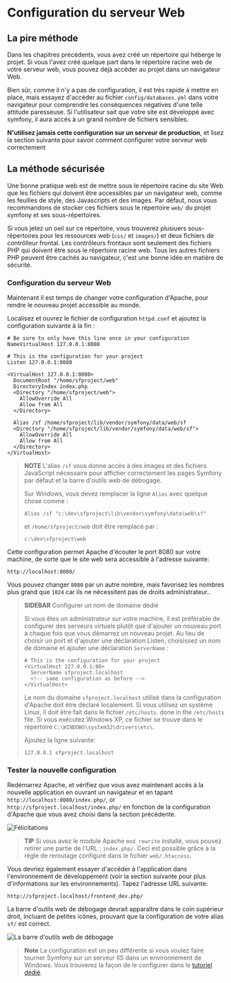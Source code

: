 Configuration du serveur Web
========================

La pire méthode
------------

Dans les chapitres précédents, vous avez créé un répertoire qui héberge le projet.
Si vous l'avez créé quelque part dans le répertoire racine web de votre serveur
web, vous pouvez déjà accéder au projet dans un navigateur Web.

Bien sûr, comme il n'y a pas de configuration, il est très rapide à mettre en place, mais essayez
d'accéder au fichier `config/databases.yml` dans votre navigateur pour comprendre les
conséquences négatives d'une telle attitude paresseuse. Si l'utilisateur sait que votre site est
développé avec symfony, il aura accès à un grand nombre de fichiers sensibles.

**N'utilisez jamais cette configuration sur un serveur de production**, et lisez la section
suivante pour savoir comment configurer votre serveur web correctement

La méthode sécurisée
--------------

Une bonne pratique web est de mettre sous le répertoire racine du site Web que
les fichiers qui doivent être accessibles par un navigateur web, comme les feuilles de style, des Javascripts et
des images. Par défaut, nous vous recommandons de stocker ces fichiers sous le répertoire `web/`
du projet symfony et ses sous-répertoires.

Si vous jetez un oeil sur ce répertoire, vous trouverez plusiuers sous-répertoires pour
les ressources web (`css/` et `images/`) et deux fichiers de contrôlleur frontal. Les
contrôleurs frontaux sont seulement des fichiers PHP qui doivent être sous le répertoire
racine web. Tous les autres fichiers PHP peuvent être cachés au navigateur, c'est une bonne
idée en matière de sécurité.

### Configuration du serveur Web

Maintenant il est temps de changer votre configuration d'Apache, pour rendre le nouveau projet
accessible au monde.

Localisez et ouvrez le fichier de configuration `httpd.conf` et ajoutez la configuration
suivante à la fin :

    # Be sure to only have this line once in your configuration
    NameVirtualHost 127.0.0.1:8080

    # This is the configuration for your project
    Listen 127.0.0.1:8080

    <VirtualHost 127.0.0.1:8080>
      DocumentRoot "/home/sfproject/web"
      DirectoryIndex index.php
      <Directory "/home/sfproject/web">
        AllowOverride All
        Allow from All
      </Directory>

      Alias /sf /home/sfproject/lib/vendor/symfony/data/web/sf
      <Directory "/home/sfproject/lib/vendor/symfony/data/web/sf">
        AllowOverride All
        Allow from All
      </Directory>
    </VirtualHost>

>**NOTE**
>L'alias `/sf` vous donne accès à des images et des fichiers JavaScript nécessaire
>pour afficher correctement les pages Symfony par défaut et la barre d'outils web de débogage.
>
>Sur Windows, vous devez remplacer la ligne `Alias` avec quelque chose comme :
>
>     Alias /sf "c:\dev\sfproject\lib\vendor\symfony\data\web\sf"
>
>et `/home/sfproject/web` doit être remplacé par :
>
>     c:\dev\sfproject\web

Cette configuration permet Apache d'écouter le port 8080 sur votre machine, de sorte que
le site web sera accessible à l'adresse suivante:

    http://localhost:8080/

Vous pouvez changer `8080` par un autre nombre, mais favorisez les nombres plus grand que `1024` car
ils ne nécessitent pas de droits administrateur..

>**SIDEBAR**
>Configurer un nom de domaine dédié
>
>Si vous êtes un administrateur sur votre machine, il est préférable de configurer
>des serveurs virtuels plutôt que d'ajouter un nouveau port à chaque fois que vous démarrez un nouveau
>projet. Au lieu de choisir un port et d'ajouter une déclaration Listen,
>choisissez un nom de domaine et ajouter une déclaration `ServerName` :
>
>     # This is the configuration for your project
>     <VirtualHost 127.0.0.1:80>
>       ServerName sfproject.localhost
>       <!-- same configuration as before -->
>     </VirtualHost>
>
>Le nom du domaine `sfproject.localhost` utilisé dans la configuration d'Apache
> doit être déclaré localement. Si vous utilisez un système Linux, il doit être
>fait dans le fichier `/etc/hosts`. 
>done in the `/etc/hosts` file. Si vous exécutez Windows XP, ce fichier
>se trouve dans le répertoire `C:\WINDOWS\system32\drivers\etc\`.
>
>Ajoutez la ligne suivante:
>
>     127.0.0.1 sfproject.localhost

### Tester la nouvelle configuration

Redémarrez Apache, et vérifiez que vous avez maintenant accès à la nouvelle application en
ouvrant un navigateur et en tapant `http://localhost:8080/index.php/`, or
`http://sfproject.localhost/index.php/` en fonction de la configuration d'Apache que
vous avez choisi dans la section précédente.

![Félicitations](http://www.symfony-project.org/images/getting-started/1_3/congratulations.png)

>**TIP**
>Si vous avez le module Apache `mod_rewrite` installé, vous pouvez retirer
>une partie de l'URL : `index.php/`. Ceci est possible grâce à la
>régle de reroutage configuré dans le fichier `web/.htaccess`.

Vous devriez également essayer d'accéder à l'application dans l'environnement de développement
(voir la section suivante pour plus d'informations sur les environnements). Tapez
l'adresse URL suivante:

    http://sfproject.localhost/frontend_dev.php/

La barre d'outils web de débogage devrait apparaître dans le coin supérieur droit, incluant
de petites icônes, prouvant que la configuration de votre alias `sf/` est correct.

![La barre d'outils web de débogage](http://www.symfony-project.org/images/getting-started/1_3/web_debug_toolbar.png)

>**Note**
>La configuration est un peu différente si vous voulez faire tourner Symfony sur un serveur IIS dans
>un environnement de Windows. Vous trouverez la façon de le configurer dans le 
>[tutoriel dédié](http://www.symfony-project.com/cookbook/1_0/web_server_iis).
